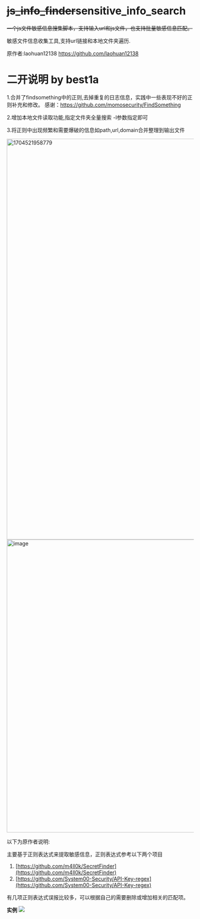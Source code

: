 # ~~js_info_finder~~sensitive_info_search

~~一个js文件敏感信息搜集脚本，支持输入url和js文件，也支持批量敏感信息匹配。~~

敏感文件信息收集工具,支持url链接和本地文件夹遍历.

原作者:laohuan12138 https://github.com/laohuan12138

# 二开说明 by best1a

1.合并了findsomething中的正则,去掉重复的日志信息，实践中一些表现不好的正则补充和修改。
感谢：https://github.com/momosecurity/FindSomething

2.增加本地文件读取功能,指定文件夹全量搜索 -l参数指定即可

3.将正则中出现频繁和需要爆破的信息如path,url,domain合并整理到输出文件

<img width="1078" alt="1704521958779" src="https://github.com/Mon3t4r/sensitive_info_search/assets/98069164/9dad64fb-7291-465d-bb64-f10dd5d10bd0">

<img width="788" alt="image" src="https://github.com/Mon3t4r/sensitive_info_search/assets/98069164/ba062ed3-6863-483b-8349-605dc156f45f">



以下为原作者说明:

主要基于正则表达式来提取敏感信息，正则表达式参考以下两个项目

1. [https://github.com/m4ll0k/SecretFinder](https://github.com/m4ll0k/SecretFinder)
2. [https://github.com/System00-Security/API-Key-regex](https://github.com/System00-Security/API-Key-regex)

有几项正则表达式误报比较多，可以根据自己的需要删除或增加相关的匹配项。

**实例**
![](Snipaste_2023-01-13_17-03-29.png)

